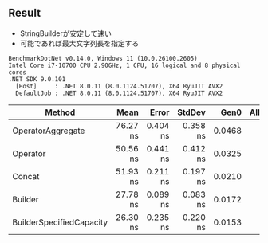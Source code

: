 ## Result

- StringBuilderが安定して速い
- 可能であれば最大文字列長を指定する

```
BenchmarkDotNet v0.14.0, Windows 11 (10.0.26100.2605)
Intel Core i7-10700 CPU 2.90GHz, 1 CPU, 16 logical and 8 physical cores
.NET SDK 9.0.101
  [Host]     : .NET 8.0.11 (8.0.1124.51707), X64 RyuJIT AVX2
  DefaultJob : .NET 8.0.11 (8.0.1124.51707), X64 RyuJIT AVX2
```

| Method                   | Mean     | Error    | StdDev   | Gen0   | Allocated |
|------------------------- |---------:|---------:|---------:|-------:|----------:|
| OperatorAggregate        | 76.27 ns | 0.404 ns | 0.358 ns | 0.0468 |     392 B |
| Operator                 | 50.56 ns | 0.441 ns | 0.412 ns | 0.0325 |     272 B |
| Concat                   | 51.93 ns | 0.211 ns | 0.197 ns | 0.0210 |     176 B |
| Builder                  | 27.78 ns | 0.089 ns | 0.083 ns | 0.0172 |     144 B |
| BuilderSpecifiedCapacity | 26.30 ns | 0.235 ns | 0.220 ns | 0.0153 |     128 B |
